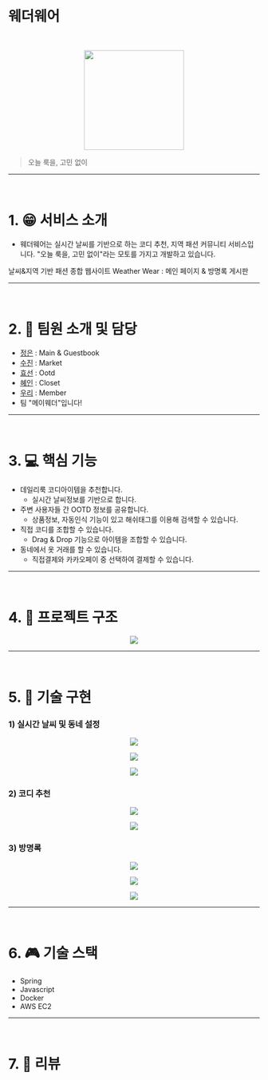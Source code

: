 # 웨더웨어
<br>
<p align="center"><img src="https://user-images.githubusercontent.com/72012792/110927045-7b18ea80-8368-11eb-8831-a73e28493fda.png"  width="200"></p>

> 오늘 룩을, 고민 없이
---
<br>

# 1. :grin: 서비스 소개
* 웨더웨어는 실시간 날씨를 기반으로 하는 코디 추천, 지역 패션 커뮤니티 서비스입니다. "오늘 룩을, 고민 없이"라는 모토를 가지고 개발하고 있습니다.

날씨&amp;지역 기반 패션 종합 웹사이트 Weather Wear : 메인 페이지 &amp; 방명록 게시판

---
<br>

# 2. :two_men_holding_hands: 팀원 소개 및 담당
* [정은](https://github.com/jechoiiii) : Main & Guestbook
* [수진](https://github.com/dittosj) : Market
* [효선](https://github.com/HYOSEONJIN) : Ootd
* [혜인](https://github.com/hyenni2-2) : Closet
* [우리](https://github.com/uriguri) : Member
* 팀 "메이웨더"입니다!  

---
<br>

# 3. :computer: 핵심 기능
* 데일리룩 코디아이템을 추천합니다. 
    * 실시간 날씨정보를 기반으로 합니다. 
* 주변 사용자들 간 OOTD 정보를 공유합니다.
    * 상품정보, 자동인식 기능이 있고 해쉬태그를 이용해 검색할 수 있습니다.
* 직접 코디를 조합할 수 있습니다.
    * Drag & Drop 기능으로 아이템을 조합할 수 있습니다.
* 동네에서 옷 거래를 할 수 있습니다.
    * 직접결제와 카카오페이 중 선택하여 결제할 수 있습니다.

---
<br>

# 4. :department_store: 프로젝트 구조
<p align="center"><img src="https://user-images.githubusercontent.com/72012792/110929512-5d00b980-836b-11eb-82a3-73187dbe987f.png"></p>

---
<br>

# 5. &#128270; 기술 구현 
### 1) 실시간 날씨 및 동네 설정
<p align="center"><img src="https://user-images.githubusercontent.com/72012792/110931888-1f516000-836e-11eb-9ae5-f5b9443f54d3.png"></p>
<p align="center"><img src="https://user-images.githubusercontent.com/72012792/110931894-224c5080-836e-11eb-8f51-d2d7586d0673.png"></p>
<p align="center"><img src="https://user-images.githubusercontent.com/72012792/110932227-8a029b80-836e-11eb-84d8-b05edb0310b8.png"></p>

### 2) 코디 추천
<p align="center"><img src="https://user-images.githubusercontent.com/72012792/110932128-6a6b7300-836e-11eb-8a64-f383372f2b28.png"></p>
<p align="center"><img src="https://user-images.githubusercontent.com/72012792/110934296-2c238300-8371-11eb-9b00-a9d4eeb1bf62.png"></p>

### 3) 방명록
<p align="center"><img src="https://user-images.githubusercontent.com/72012792/110934076-e9fa4180-8370-11eb-9689-71c83b4febf4.png"></p>
<p align="center"><img src="https://user-images.githubusercontent.com/72012792/110934085-ecf53200-8370-11eb-894c-098fe89cf989.png"></p>
<p align="center"><img src="https://user-images.githubusercontent.com/72012792/110934103-eff02280-8370-11eb-8494-46e0f83799d7.png"></p>


---
<br>

# 6. :video_game: 기술 스택
* Spring
* Javascript
* Docker
* AWS EC2
---
<br>

# 7. &#127908; 리뷰
